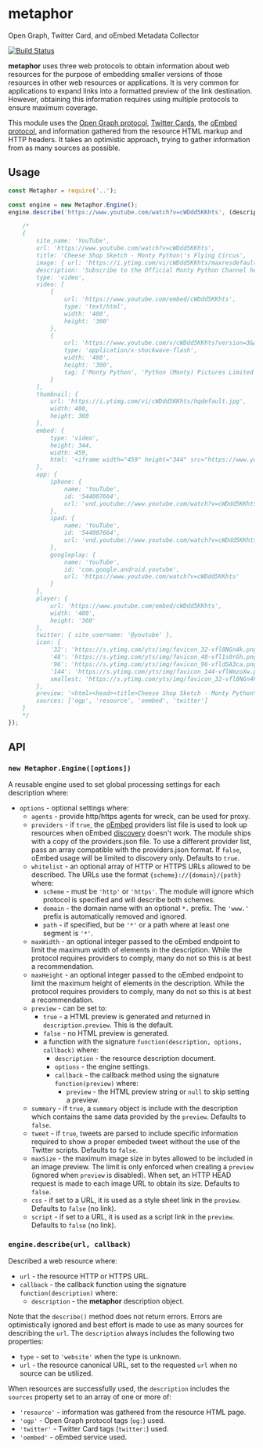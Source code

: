 # metaphor

Open Graph, Twitter Card, and oEmbed Metadata Collector

[![Build Status](https://secure.travis-ci.org/hueniverse/metaphor.svg)](http://travis-ci.org/hueniverse/metaphor)

**metaphor** uses three web protocols to obtain information about web resources for the purpose of embedding smaller
versions of those resources in other web resources or applications. It is very common for applications to expand
links into a formatted preview of the link destination. However, obtaining this information requires using multiple
protocols to ensure maximum coverage.

This module uses the [Open Graph protocol](http://ogp.me/), [Twitter Cards](https://dev.twitter.com/cards/overview),
the [oEmbed protocol](http://oembed.com/), and information gathered from the resource HTML markup and HTTP headers.
It takes an optimistic approach, trying to gather information from as many sources as possible.

## Usage

```js
const Metaphor = require('..');

const engine = new Metaphor.Engine();
engine.describe('https://www.youtube.com/watch?v=cWDdd5KKhts', (description) => {

    /*
    {
        site_name: 'YouTube',
        url: 'https://www.youtube.com/watch?v=cWDdd5KKhts',
        title: 'Cheese Shop Sketch - Monty Python\'s Flying Circus',
        image: { url: 'https://i.ytimg.com/vi/cWDdd5KKhts/maxresdefault.jpg' },
        description: 'Subscribe to the Official Monty Python Channel here - http://smarturl.it/SubscribeToPython Cleese plays an erudite customer attempting to purchase some chees...',
        type: 'video',
        video: [
            {
                url: 'https://www.youtube.com/embed/cWDdd5KKhts',
                type: 'text/html',
                width: '480',
                height: '360'
            },
            {
                url: 'https://www.youtube.com/v/cWDdd5KKhts?version=3&autohide=1',
                type: 'application/x-shockwave-flash',
                width: '480',
                height: '360',
                tag: ['Monty Python', 'Python (Monty) Pictures Limited', 'Comedy', 'flying circus', 'monty pythons flying circus', 'john cleese', 'micael palin', 'eric idle', 'terry jones', 'graham chapman', 'terry gilliam', 'funny', 'comedy', 'animation', '60s animation', 'humor', 'humour', 'sketch show', 'british comedy', 'cheese shop', 'monty python cheese', 'cheese shop sketch', 'cleese cheese', 'cheese']
            }
        ],
        thumbnail: {
            url: 'https://i.ytimg.com/vi/cWDdd5KKhts/hqdefault.jpg',
            width: 480,
            height: 360
        },
        embed: {
            type: 'video',
            height: 344,
            width: 459,
            html: '<iframe width="459" height="344" src="https://www.youtube.com/embed/cWDdd5KKhts?feature=oembed" frameborder="0" allowfullscreen></iframe>'
        },
        app: {
            iphone: {
                name: 'YouTube',
                id: '544007664',
                url: 'vnd.youtube://www.youtube.com/watch?v=cWDdd5KKhts&feature=applinks'
            },
            ipad: {
                name: 'YouTube',
                id: '544007664',
                url: 'vnd.youtube://www.youtube.com/watch?v=cWDdd5KKhts&feature=applinks'
            },
            googleplay: {
                name: 'YouTube',
                id: 'com.google.android.youtube',
                url: 'https://www.youtube.com/watch?v=cWDdd5KKhts'
            }
        },
        player: {
            url: 'https://www.youtube.com/embed/cWDdd5KKhts',
            width: '480',
            height: '360'
        },
        twitter: { site_username: '@youtube' },
        icon: {
            '32': 'https://s.ytimg.com/yts/img/favicon_32-vfl8NGn4k.png',
            '48': 'https://s.ytimg.com/yts/img/favicon_48-vfl1s0rGh.png',
            '96': 'https://s.ytimg.com/yts/img/favicon_96-vfldSA3ca.png',
            '144': 'https://s.ytimg.com/yts/img/favicon_144-vflWmzoXw.png',
            smallest: 'https://s.ytimg.com/yts/img/favicon_32-vfl8NGn4k.png'
        },
        preview: '<html><head><title>Cheese Shop Sketch - Monty Python\'s Flying Circus</title></head><body><div class=\'metaphor-embed\'><div class=\'metaphor-embed-header\'><img class="metaphor-embed-header-icon" src="https://s.ytimg.com/yts/img/favicon_32-vfl8NGn4k.png"/><div class="metaphor-embed-header-site">YouTube</div><a class ="metaphor-embed-header-link" href="https://www.youtube.com/watch?v=cWDdd5KKhts"><div class="metaphor-embed-header-title">Cheese Shop Sketch - Monty Python\'s Flying Circus</div></a></div><div class=\'metaphor-embed-body\'><div class="metaphor-embed-body-description">Subscribe to the Official Monty Python Channel here - http://smarturl.it/SubscribeToPython Cleese plays an erudite customer attempting to purchase some chees...</div><img class="metaphor-embed-body-image" src="https://i.ytimg.com/vi/cWDdd5KKhts/hqdefault.jpg"/></div></div></body></html>',
        sources: ['ogp', 'resource', 'oembed', 'twitter']
    }
    */
});
```

## API

### `new Metaphor.Engine([options])`

A reusable engine used to set global processing settings for each description where:
- `options` - optional settings where:
    - `agents` - provide http/https agents for wreck, can be used for proxy. 
    - `providers` - if `true`, the [oEmbed](http://oembed.com/) providers list file is used to look up
      resources when oEmbed [discovery](http://oembed.com/#section4) doesn't work. The module ships with
      a copy of the providers.json file. To use a different provider list, pass an array compatible with
      the providers.json format. If `false`, oEmbed usage will be limited to discovery only. Defaults to
      `true`.
    - `whitelist` - an optional array of HTTP or HTTPS URLs allowed to be described. The URLs use the
      format `{scheme}://{domain}/{path}` where:
        - `scheme` - must be `'http'` or `'https'`. The module will ignore which protocol is specified
          and will describe both schemes.
        - `domain` - the domain name with an optional `*.` prefix. The `'www.'` prefix is automatically
          removed and ignored.
        - `path` - if specified, but be `'*'` or a path where at least one segment is `'*'`.
    - `maxWidth` - an optional integer passed to the oEmbed endpoint to limit the maximum width of elements
      in the description. While the protocol requires providers to comply, many do not so this is at best
      a recommendation.
    - `maxHeight` - an optional integer passed to the oEmbed endpoint to limit the maximum height of elements
      in the description. While the protocol requires providers to comply, many do not so this is at best
      a recommendation.
    - `preview` - can be set to:
        - `true` - a HTML preview is generated and returned in `description.preview`. This is the default.
        - `false` - no HTML preview is generated.
        - a function with the signature `function(description, options, callback)` where:
            - `description` - the resource description document.
            - `options` - the engine settings.
            - `callback` - the callback method using the signature `function(preview)` where:
                - `preview` - the HTML preview string or `null` to skip setting a preview.
	- `summary` - if `true`, a `summary` object is include with the description which contains the same
	  data provided by the `preview`. Defaults to `false`.
	- `tweet` - if `true`, tweets are parsed to include specific information required to show a proper
	  embeded tweet without the use of the Twitter scripts. Defaults to `false`.
    - `maxSize` - the maximum image size in bytes allowed to be included in an image preview. The limit
      is only enforced when creating a `preview` (ignored when `preview` is disabled). When set, an HTTP
      HEAD request is made to each image URL to obtain its size. Defaults to `false`.
    - `css` - if set to a URL, it is used as a style sheet link in the `preview`. Defaults to `false` (no link).
    - `script` - if set to a URL, it is used as a script link in the `preview`. Defaults to `false` (no link).

### `engine.describe(url, callback)`

Described a web resource where:
- `url` - the resource HTTP or HTTPS URL.
- `callback` - the callback function using the signature `function(description)` where:
    - `description` - the **metaphor** description object.

Note that the `describe()` method does not return errors. Errors are optimistically ignored and best effort
is made to use as many sources for describing the `url`. The `description` always includes the following
two properties:
- `type` - set to `'website'` when the type is unknown.
- `url` - the resource canonical URL, set to the requested `url` when no source can be utilized.

When resources are successfully used, the `description` includes the `sources` property set to an array
of one or more of:
- `'resource'` - information was gathered from the resource HTML page.
- `'ogp'` - Open Graph protocol tags (`og:`) used.
- `'twitter'` - Twitter Card tags (`twitter:`) used.
- `'oembed'` - oEmbed service used.
